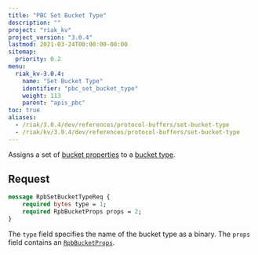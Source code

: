 ```yaml
---
title: "PBC Set Bucket Type"
description: ""
project: "riak_kv"
project_version: "3.0.4"
lastmod: 2021-03-24T00:00:00-00:00
sitemap:
  priority: 0.2
menu:
  riak_kv-3.0.4:
    name: "Set Bucket Type"
    identifier: "pbc_set_bucket_type"
    weight: 113
    parent: "apis_pbc"
toc: true
aliases:
  - /riak/3.0.4/dev/references/protocol-buffers/set-bucket-type
  - /riak/kv/3.0.4/dev/references/protocol-buffers/set-bucket-type
---
```


Assigns a set of [bucket properties]({{<baseurl>}}riak/kv/3.0.4/developing/api/protocol-buffers/set-bucket-props) to a
[bucket type]({{<baseurl>}}riak/kv/3.0.4/developing/usage/bucket-types).

## Request

```protobuf
message RpbSetBucketTypeReq {
    required bytes type = 1;
    required RpbBucketProps props = 2;
}
```

The `type` field specifies the name of the bucket type as a binary. The
`props` field contains an [`RpbBucketProps`]({{<baseurl>}}riak/kv/3.0.4/developing/api/protocol-buffers/get-bucket-props).

